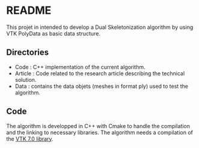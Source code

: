 # README

This projet in intended to develop a Dual Skeletonization algorithm by using VTK PolyData as basic data structure.


## Directories  
* Code : C++ implementation of the current algorithm.
* Article : Code related to the research article describing the technical solution.
* Data : contains the data objets (meshes in format ply) used to test the algorithm.

## Code
The algorithm is developped in C++ with Cmake to handle the compilation and the linking to necessary libraries.
The algorithm needs a compilation of the [VTK 7.0 library](https://www.vtk.org).
